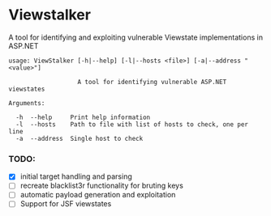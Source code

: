 # Viewstalker
A tool for identifying and exploiting vulnerable Viewstate implementations in ASP.NET 


```
usage: ViewStalker [-h|--help] [-l|--hosts <file>] [-a|--address "<value>"]

                   A tool for identifying vulnerable ASP.NET viewstates

Arguments:

  -h  --help     Print help information
  -l  --hosts    Path to file with list of hosts to check, one per line
  -a  --address  Single host to check
```



### TODO:
- [x] initial target handling and parsing
- [ ] recreate blacklist3r functionality for bruting keys
- [ ] automatic payload generation and exploitation
- [ ] Support for JSF viewstates
